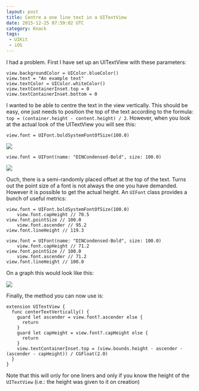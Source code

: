 ```yaml
---
layout: post
title: Centre a one line text in a UITextView
date: 2015-12-25 07:59:02 UTC
category: Knack
tags:
 - UIKit
 - iOS
---
```


I had a problem. First I have set up an UITextView with these parameters:

    view.backgroundColor = UIColor.blueColor()
    view.text = "An example text"
    view.textColor = UIColor.whiteColor()
    view.textContainerInset.top = 0
    view.textContainerInset.bottom = 0

I wanted to be able to centre the text in the view vertically. This should be easy, one just needs to position the top of the text according to the formula: `top = (container.height - content.height) / 2`. However, when you look at the actual look of the UITextView you will see this:

    view.font = UIFont.boldSystemFontOfSize(100.0)

![][def-system]

    view.font = UIFont(name: "DINCondensed-Bold", size: 100.0)

![][def-din]

Ouch, there is a semi-randomly placed offset at the top of the text. Turns out the point size of a font is not always the one you have demanded. However it is possible to get the actual height. An `UIFont` class provides a bunch of useful metrics:

    view.font = UIFont.boldSystemFontOfSize(100.0)
		view.font.capHeight // 70.5
    view.font.pointSize // 100.0
		view.font.ascender // 95.2
    view.font.lineHeight // 119.3

    view.font = UIFont(name: "DINCondensed-Bold", size: 100.0)
		view.font.capHeight // 71.2
    view.font.pointSize // 100.0
		view.font.ascender // 71.2
    view.font.lineHeight // 100.0

On a graph this would look like this:

![][metrics]

Finally, the method you can now use is:

    extension UITextView {
      func centerTextVertically() {
        guard let ascender = view.font?.ascender else {
          return
        }
        guard let capHeight = view.font?.capHeight else {
          return
        }
        view.textContainerInset.top = (view.bounds.height - ascender - (ascender - capHeight)) / CGFloat(2.0)
      }
    }

Note that this will only for one liners and only if you know the height of the `UITextView` (i.e.: the height was given to it on creation)

 [def-system]: /images/uitextview-centring/uitextview-default-system.png
 [def-din]: /images/uitextview-centring/uitextview-default-din.png
 [metrics]: /images/uitextview-centring/uitextview-metrics.png
